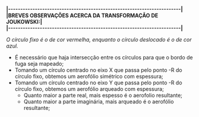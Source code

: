 __|-----------------------------------------------------------------------|__ <br/>
__|BREVES OBSERVAÇÕES ACERCA DA TRANSFORMAÇÃO DE JOUKOWSKI:|__ <br/>
__|-----------------------------------------------------------------------|__ <br/>

_O círculo fixo é o de cor vermelha, enquanto o círculo deslocado é o de cor azul._

* É necessário que haja intersecção entre os círculos para que o bordo de fuga seja mapeado;
* Tomando um círculo centrado no eixo X que passa pelo ponto -R do círculo fixo, obtemos um aerofólio simétrico com espessura;
* Tomando um círculo centrado no eixo Y que passa pelo ponto -R do círculo fixo, obtemos um aerofólio arqueado com espessura;
  * Quanto maior a parte real, mais espesso é o aerofolio resultante;
  * Quanto maior a parte imaginária, mais arqueado é o aerofólio resultante;
